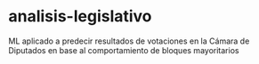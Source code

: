 # analisis-legislativo
ML aplicado a predecir resultados de votaciones en la Cámara de Diputados en base al comportamiento de bloques mayoritarios
